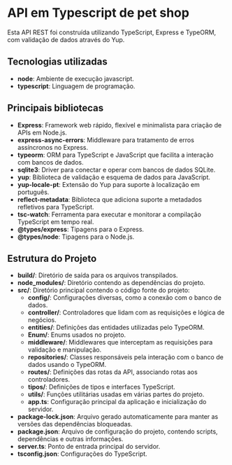 # API em Typescript de pet shop
Esta API REST foi construída utilizando TypeScript, Express e TypeORM, com validação de dados através do Yup.

## Tecnologias utilizadas
- **node**: Ambiente de execução javascript.
- **typescript**: Linguagem de programação.

## Principais bibliotecas
- **Express**: Framework web rápido, flexível e minimalista para criação de APIs em Node.js.
- **express-async-errors**: Middleware para tratamento de erros assíncronos no Express.
- **typeorm**: ORM para TypeScript e JavaScript que facilita a interação com bancos de dados.
- **sqlite3**: Driver para conectar e operar com bancos de dados SQLite.
- **yup**: Biblioteca de validação e esquema de dados para JavaScript.
- **yup-locale-pt**: Extensão do Yup para suporte à localização em português.
- **reflect-metadata**: Biblioteca que adiciona suporte a metadados refletivos para TypeScript.
- **tsc-watch**: Ferramenta para executar e monitorar a compilação TypeScript em tempo real.
- **@types/express**: Tipagens para o Express.
- **@types/node**: Tipagens para o Node.js.

## Estrutura do Projeto
- **build/**: Diretório de saída para os arquivos transpilados.
- **node_modules/**: Diretório contendo as dependências do projeto.
- **src/**: Diretório principal contendo o código fonte do projeto:
  - **config/**: Configurações diversas, como a conexão com o banco de dados.
  - **controller/**: Controladores que lidam com as requisições e lógica de negócios.
  - **entities/**: Definições das entidades utilizadas pelo TypeORM.
  - **Enum/**: Enums usados no projeto.
  - **middleware/**: Middlewares que interceptam as requisições para validação e manipulação.
  - **repositories/**: Classes responsáveis pela interação com o banco de dados usando o TypeORM.
  - **routes/**: Definições das rotas da API, associando rotas aos controladores.
  - **tipos/**: Definições de tipos e interfaces TypeScript.
  - **utils/**: Funções utilitárias usadas em várias partes do projeto.
  - **app.ts**: Configuração principal da aplicação e inicialização do servidor.
- **package-lock.json**: Arquivo gerado automaticamente para manter as versões das dependências bloqueadas.
- **package.json**: Arquivo de configuração do projeto, contendo scripts, dependências e outras informações.
- **server.ts**: Ponto de entrada principal do servidor.
- **tsconfig.json**: Configurações do TypeScript.